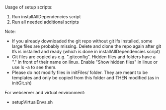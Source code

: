 Usage of setup scripts:

1. Run installAllDependencies script
2. Run all needed additional scripts

Note:
* If you already downloaded the git repo without git lfs installed, some large files are probably missing. Delete and clone the repo again after git lfs is installed and ready (which is done in installAllDependencies script)
* Git files are copied as e.g. ".gitconfig". Hidden files and folders have a "." in front of their name on linux. Enable "Show hidden files" in linux or use ls -a to see them.
* Please do not modify files in initFiles/ folder. They are meant to be templates and only be copied from this folder and THEN modified (as in initGit.sh)


For webserver and virtual environment:
* setupVirtualEnvs.sh


